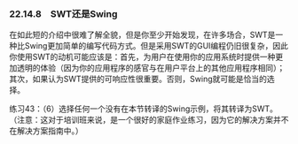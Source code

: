 ### 22.14.8　SWT还是Swing

在如此短的介绍中很难了解全貌，但是你至少开始发现，在许多场合，SWT是一种比Swing更加简单的编写代码方式。但是采用SWT的GUI编程仍旧很复杂，因此你使用SWT的动机可能应该是：首先，为用户在使用你的应用系统时提供一种更加透明的体验（因为你的应用程序的感官与在用户平台上的其他应用程序相同）；其次，如果认为SWT提供的可响应性很重要。否则，Swing就可能是恰当的选择。

练习43：（6）选择任何一个没有在本节转译的Swing示例，将其转译为SWT。（注意：这对于培训班来说，是一个很好的家庭作业练习，因为它的解决方案并不在解决方案指南中。）